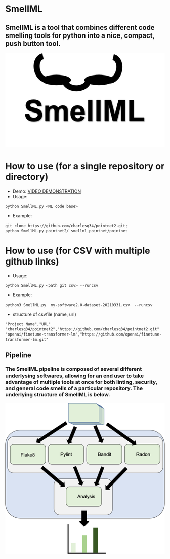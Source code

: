 # SmellML
## SmellML is a tool that combines different code smelling tools for python into a nice, compact, push button tool.

![logo for SmellML](figs/logo.png)

# How to use (for a single repository or directory)
* Demo: [VIDEO DEMONSTRATION](https://youtu.be/IAQxTzsOuAY)
* Usage:
```
python SmellML.py <ML code base>
```

* Example:
```
git clone https://github.com/charlesq34/pointnet2.git;
python SmellML.py pointnet2/ smellml_pointnet/pointnet
```
# How to use (for CSV with multiple github links)
* Usage:
```
python SmellML.py <path git csv> --runcsv
```

* Example:
```
python3 SmellML.py  my-software2.0-dataset-20210331.csv  --runcsv
```

* structure of csvfile (name, url)
```
"Project Name","URL"
"charlesq34/pointnet2","https://github.com/charlesq34/pointnet2.git"
"openai/finetune-transformer-lm","https://github.com/openai/finetune-transformer-lm.git"
```

## Pipeline
### The SmellML pipeline is composed of several different underlysing softwares, allowing for an end user to take advantage of multiple tools at once for both linting, security, and general code smells of a particular repository. The underlying structure of SmellML is below. 

![logo for SmellML Pipeline](figs/pipeline.png)

